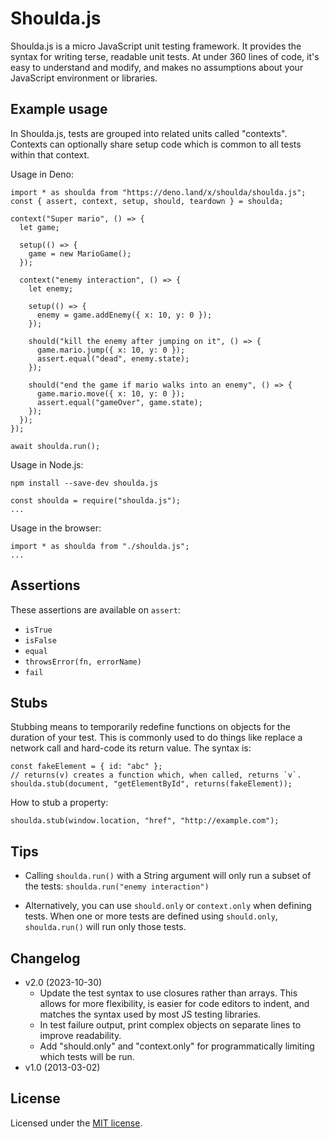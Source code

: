 Shoulda.js
==========
Shoulda.js is a micro JavaScript unit testing framework. It provides the syntax for writing terse,
readable unit tests. At under 360 lines of code, it's easy to understand and modify, and makes no
assumptions about your JavaScript environment or libraries.

Example usage
-------------
In Shoulda.js, tests are grouped into related units called "contexts". Contexts can optionally share
setup code which is common to all tests within that context.

Usage in Deno:

    import * as shoulda from "https://deno.land/x/shoulda/shoulda.js";
    const { assert, context, setup, should, teardown } = shoulda;

    context("Super mario", () => {
      let game;

      setup(() => {
        game = new MarioGame();
      });

      context("enemy interaction", () => {
        let enemy;

        setup(() => {
          enemy = game.addEnemy({ x: 10, y: 0 });
        });

        should("kill the enemy after jumping on it", () => {
          game.mario.jump({ x: 10, y: 0 });
          assert.equal("dead", enemy.state);
        });

        should("end the game if mario walks into an enemy", () => {
          game.mario.move({ x: 10, y: 0 });
          assert.equal("gameOver", game.state);
        });
      });
    });

    await shoulda.run();

Usage in Node.js:

    npm install --save-dev shoulda.js

    const shoulda = require("shoulda.js");
    ...

Usage in the browser:

    import * as shoulda from "./shoulda.js";
    ...

Assertions
----------

These assertions are available on `assert`:

* `isTrue`
* `isFalse`
* `equal`
* `throwsError(fn, errorName)`
* `fail`

Stubs
-----
Stubbing means to temporarily redefine functions on objects for the duration of your test. This is
commonly used to do things like replace a network call and hard-code its return value. The syntax
is:

    const fakeElement = { id: "abc" };
    // returns(v) creates a function which, when called, returns `v`.
    shoulda.stub(document, "getElementById", returns(fakeElement));

How to stub a property:

    shoulda.stub(window.location, "href", "http://example.com");

Tips
----
* Calling `shoulda.run()` with a String argument will only run a subset of the tests:
  `shoulda.run("enemy interaction")`

* Alternatively, you can use `should.only` or `context.only` when defining tests. When one or more
  tests are defined using `should.only`, `shoulda.run()` will run only those tests.

Changelog
---------
* v2.0 (2023-10-30)
  * Update the test syntax to use closures rather than arrays. This allows for more flexibility, is
    easier for code editors to indent, and matches the syntax used by most JS testing libraries.
  * In test failure output, print complex objects on separate lines to improve readability.
  * Add "should.only" and "context.only" for programmatically limiting which tests will be run.
* v1.0 (2013-03-02)

License
-------
Licensed under the [MIT license](./LICENSE).

